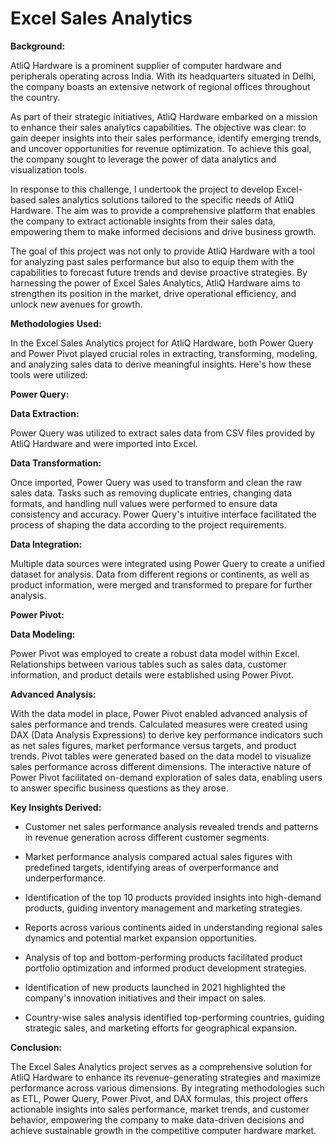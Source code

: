 # Excel Sales Analytics

**Background:**

AtliQ Hardware is a prominent supplier of computer hardware and
peripherals operating across India. With its headquarters situated in
Delhi, the company boasts an extensive network of regional offices
throughout the country.

As part of their strategic initiatives, AtliQ Hardware embarked on a
mission to enhance their sales analytics capabilities. The objective was
clear: to gain deeper insights into their sales performance, identify
emerging trends, and uncover opportunities for revenue optimization. To
achieve this goal, the company sought to leverage the power of data
analytics and visualization tools.

In response to this challenge, I undertook the project to develop
Excel-based sales analytics solutions tailored to the specific needs of
AtliQ Hardware. The aim was to provide a comprehensive platform that
enables the company to extract actionable insights from their sales
data, empowering them to make informed decisions and drive business
growth.

The goal of this project was not only to provide AtliQ Hardware with a
tool for analyzing past sales performance but also to equip them with
the capabilities to forecast future trends and devise proactive
strategies. By harnessing the power of Excel Sales Analytics, AtliQ
Hardware aims to strengthen its position in the market, drive
operational efficiency, and unlock new avenues for growth.

**Methodologies Used:**

In the Excel Sales Analytics project for AtliQ Hardware, both Power
Query and Power Pivot played crucial roles in extracting, transforming,
modeling, and analyzing sales data to derive meaningful insights.
Here\'s how these tools were utilized:

**Power Query:**

**Data Extraction:**

Power Query was utilized to extract sales data from CSV files provided
by AtliQ Hardware and were imported into Excel.

**Data Transformation:**

Once imported, Power Query was used to transform and clean the raw sales
data. Tasks such as removing duplicate entries, changing data formats,
and handling null values were performed to ensure data consistency and
accuracy. Power Query\'s intuitive interface facilitated the process of
shaping the data according to the project requirements.

**Data Integration:**

Multiple data sources were integrated using Power Query to create a
unified dataset for analysis. Data from different regions or continents,
as well as product information, were merged and transformed to prepare
for further analysis.

**Power Pivot:**

**Data Modeling:**

Power Pivot was employed to create a robust data model within Excel.
Relationships between various tables such as sales data, customer
information, and product details were established using Power Pivot.

**Advanced Analysis:**

With the data model in place, Power Pivot enabled advanced analysis of
sales performance and trends. Calculated measures were created using DAX
(Data Analysis Expressions) to derive key performance indicators such as
net sales figures, market performance versus targets, and product
trends. Pivot tables were generated based on the data model to visualize
sales performance across different dimensions. The interactive nature of
Power Pivot facilitated on-demand exploration of sales data, enabling
users to answer specific business questions as they arose.

**Key Insights Derived:**

-   Customer net sales performance analysis revealed trends and patterns
    in revenue generation across different customer segments.

-   Market performance analysis compared actual sales figures with
    predefined targets, identifying areas of overperformance and
    underperformance.

-   Identification of the top 10 products provided insights into
    high-demand products, guiding inventory management and marketing
    strategies.

-   Reports across various continents aided in understanding regional
    sales dynamics and potential market expansion opportunities.

-   Analysis of top and bottom-performing products facilitated product
    portfolio optimization and informed product development strategies.

-   Identification of new products launched in 2021 highlighted the
    company\'s innovation initiatives and their impact on sales.

-   Country-wise sales analysis identified top-performing countries,
    guiding strategic sales, and marketing efforts for geographical
    expansion.

**Conclusion:**

The Excel Sales Analytics project serves as a comprehensive solution for
AtliQ Hardware to enhance its revenue-generating strategies and maximize
performance across various dimensions. By integrating methodologies such
as ETL, Power Query, Power Pivot, and DAX formulas, this project offers
actionable insights into sales performance, market trends, and customer
behavior, empowering the company to make data-driven decisions and
achieve sustainable growth in the competitive computer hardware market.
